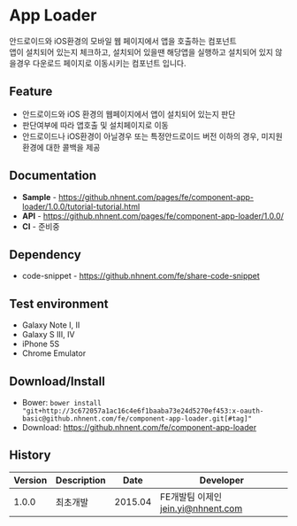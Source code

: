 App Loader
======================
안드로이드와 iOS환경의 모바일 웹 페이지에서 앱을 호출하는 컴포넌트<br>
앱이 설치되어 있는지 체크하고, 설치되어 있을땐 해당앱을 실행하고 설치되어 있지 않을경우 다운로드 페이지로 이동시키는 컴포넌트 입니다.

## Feature
* 안드로이드와 iOS 환경의 웹페이지에서 앱이 설치되어 있는지 판단
* 판단여부에 따라 앱호출 및 설치페이지로 이동
* 안드로이드나 iOS환경이 아닐경우 또는 특정안드로이드 버전 이하의 경우, 미지원 환경에 대한 콜백을 제공

## Documentation
* **Sample** - https://github.nhnent.com/pages/fe/component-app-loader/1.0.0/tutorial-tutorial.html
* **API** - https://github.nhnent.com/pages/fe/component-app-loader/1.0.0/
* **CI** - 준비중

## Dependency
* code-snippet - https://github.nhnent.com/fe/share-code-snippet

## Test environment
* Galaxy Note I, II
* Galaxy S III, IV
* iPhone 5S
* Chrome Emulator

## Download/Install
* Bower: `bower install "git+http://3c672057a1ac16c4e6f1baaba73e24d5270ef453:x-oauth-basic@github.nhnent.com/fe/component-app-loader.git[#tag]"`
* Download: https://github.nhnent.com/fe/component-app-loader

## History
| Version | Description | Date | Developer |
| ---- | ---- | ---- | ---- |
| 1.0.0 | 최초개발 | 2015.04 | FE개발팀 이제인 <jein.yi@nhnent.com> |